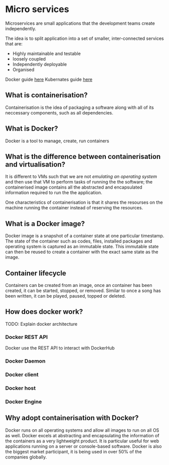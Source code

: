 # Micro services
Microservices are small applications that the development teams create independently.  

The idea is to split application into a set of smaller, inter-connected services that are:
- Highly maintainable and testable
- loosely coupled
- Independently deployable
- Organised

Docker guide [here](docker-guide.md)
Kubernates guide [here](kubernates-guide.md)

## What is containerisation?
Containerisation is the idea of packaging a software along with all of its neccessary components, such as all dependencies. 

## What is Docker?
Docker is a tool to manage, create, run containers

## What is the difference between containerisation and virtualisation?
It is different to VMs such that we are not _emulating an operating system_ and then use that VM to perform tasks of running the the software; the containerised image contains all the abstracted and encapsulated information required to run the the application. 

One characteristics of containerisation is that it shares the resourses on the machine running the container instead of reserving the resources.

## What is a Docker image?
Docker image is a snapshot of a container state at one particular timestamp. The state of the container such as codes, files, installed packages and operating system is captured as an immutable state. This immutable state can then be reused to create a container with the exact same state as the image.

## Container lifecycle
Containers can be created from an image, once an container has been created, it can be started, stopped, or removed. Similar to once a song has been written, it can be played, paused, topped or deleted.

## How does docker work?
TODO: Explain docker architecture

### Docker REST API
Docker use the REST API to interact with DockerHub

### Docker Daemon

### Docker client

### Docker host

### Docker Engine

## Why adopt containerisation with Docker?
Docker runs on all operating systems and allow all images to run on all OS as well. Docker excels at abstracting and encapsulating the information of the containers as a very lightweight product. It is particular useful for web applications running on a server or console-based software. Docker is also the biggest market participant, it is being used in over 50% of the companies globally. 




